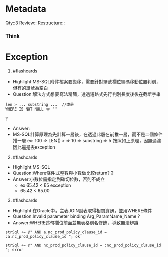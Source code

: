 # Metadata
Qty::3
Review::
Restructure::

### Think



# Exception



1. #flashcards 
- Highlight:MS-SQL附件檔案要搬移，需要針對單號欄位編碼移動位置判別，但有的單號為空白
- Question:解法方式想要寫法精簡，透過短路式先行判別長度後後在截斷字串
```
len > ... substring ...  //或是
WHERE IS NOT NULL <> ''
```
?
- Answer:
- MS-SQL計算原理為先計算一層後，在透過此層在前推一層，而不是二個條件推一層
ex:
100 => LEN() >  => 10 => substring => 5
按照如上原理，因無過濾因此還是丟exception

2. #flashcards 
- Highlight:MS-SQL
- Question:Where條件式整數與小數做比較return?
?
- Answer:小數位需指定到確切位數，否則不成立
  - ex 65.42 < 65 exception
  - 65.42 < 65.00

3. #flashcards 
- Highlight:在Oracle中，主表JOIN副表取得相關資訊，並用WHERE條件
- Question:Invalid parameter binding Arg_ParamName_Name
?
- Answer:WHERE述句欄位前面並無表格別名修飾，導致無法辨識
```
strSql += @" AND a.nc_prod_policy_clause_id = :a.nc_prod_policy_clause_id "; ok

strSql += @" AND nc_prod_policy_clause_id = :nc_prod_policy_clause_id "; error
```

